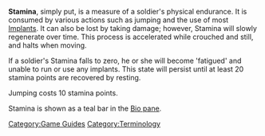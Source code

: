 **Stamina**, simply put, is a measure of a soldier's physical endurance.
It is consumed by various actions such as jumping and the use of most
[Implants](Implants.md "wikilink"). It can also be lost by taking damage;
however, Stamina will slowly regenerate over time. This process is
accelerated while crouched and still, and halts when moving.

If a soldier's Stamina falls to zero, he or she will become 'fatigued'
and unable to run or use any implants. This state will persist until at
least 20 stamina points are recovered by resting.

Jumping costs 10 stamina points.

Stamina is shown as a teal bar in the [Bio
pane](Heads.$1.md#Bio_Pane "wikilink").

[Category:Game Guides](Category:Game_Guides.md "wikilink")
[Category:Terminology](Category:Terminology.md "wikilink")
